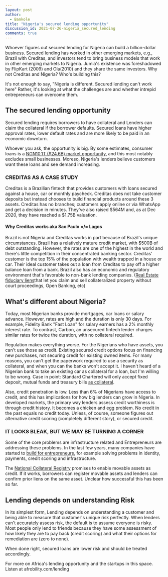 ```yaml
---
layout: post
author:
  - Bankole
title: "Nigeria's secured lending opportunity"
discussion_id: 2021-07-26-nigeria_secured_lending
comments: true
---
```


Whoever figures out secured lending for Nigeria can build a billion-dollar
business. Secured lending has worked in other emerging markets, e.g., Brazil
with Creditas, and investors tend to bring business models that work in other
emerging markets to Nigeria. Jumia's existence was foreshadowed by FlipKart
(2009) and Ola(2010) and they share the same investors. Why not Creditas and
Nigeria? Who's building this?

It's not enough to say, "Nigeria is different. Secured lending can't work here"
Rather, it's looking at what the challenges are and whether intrepid
entrepreneurs can overcome them.

## The secured lending opportunity

Secured lending requires borrowers to have collateral and Lenders can claim the
collateral if the borrower defaults. Secured loans have higher approval rates,
lower default rates and are more likely to be paid in an economic downturn.

Whoever you ask, the opportunity is big. By some estimates, consumer loans is
a [NGN10.1T ($24.6B) market
opportunity]("https://dejiolowe.com/2020/04/03/addressing-nigerias-overlooked-lending-opportunities/#:~:text=This%20means%20that%20the,about%20NGN%203.8%20trillion."),
and this most notably excludes small businesses. Moreso, Nigeria's lenders
believe customers want these loans and see demand increasing.

### CREDITAS AS A CASE STUDY

Creditas is a Brazilian fintech that provides customers with loans secured
against a house, car or monthly paycheck. Creditas does not take customer
deposits but instead chooses to build financial products around these 3 assets.
Creditas has no branches; customers apply online or via WhatsApp and get a
decision in minutes. They've also raised $564M and, as at Dec 2020, they have
reached a $1.75B valuation.

#### Why Creditas works aka Sao Paulo =/= Lagos

Brazil is not Nigeria and Creditas works in part because of Brazil's unique
circumstances. Brazil has a relatively mature credit market, with $500B of debt
outstanding. However, the rates are one of the highest in the world and there's
little competition in their concentrated banking sector. Creditas' customer is
the top 15% of the population with wealth trapped in a house or car. Their ideal
customer takes out a loan from Creditas to pay off a higher balance loan from a
bank. Brazil also has an economic and regulatory environment that's favorable to
non-bank lending companies. ([Real Estate fiduciary
liens]("https://uk.practicallaw.thomsonreuters.com/6-501-2354?transitionType=Default&contextData=(sc.Default)#:~:text=Fiduciary%20lien%20(real%20estate%20fiduciary%20lien)")that
let you claim and sell collateralized property without court proceedings, Open
Banking, etc)

## What's different about Nigeria?

Today, most Nigerian banks provide mortgages, car loans or salary advance.
However, rates are high and the duration is only 30 days. For example, Fidelity
Bank "Fast Loan" for salary earners has a 2% monthly interest rate. To contrast,
Carbon, an unsecured fintech lender charges similar rates for twice the
duration, with no collateral required.

Regulation makes everything worse. For the Nigerians who have assets, you can't
use those as credit. Existing secured credit options focus on financing new
purchases, not securing credit for existing owned items. For many reasons, you
can't get the paperwork required to use a security as collateral, and when you
can the banks won't accept it. I haven't heard of a Nigerian bank to take an
existing car as collateral for a loan, but I'm willing to be wrong. Case in
point: Standard Chartered will only accept fixed deposit, mutual funds and
treasury bills [as
collateral]("https://www.sc.com/ng/invest/secured-wealth-lending/").

Also, credit penetration is low. Less than 6% of Nigerians have access to
credit, and this has implications for how big lenders can grow in Nigeria. In
developed markets, the primary way lenders assess credit worthiness is through
credit history. It becomes a chicken and egg problem. No credit in the past
equals no credit today. Unless, of course, someone figures out alternative
credit scoring (completely different story), or secured credit.

### IT LOOKS BLEAK, BUT WE MAY BE TURNING A CORNER

Some of the core problems are infrastructure related and Entrepreneurs are
addressing these problems. In the last few years, many companies have started
to [build for
entrepreneurs]("https://bankole.org/posts/#:~:text=More%20startups%20that%20build%20for%20entrepreneurs%C2%A0"),
for example solving problems in identity, payments, credit scoring and
infrastructure.

The [National Collateral Registry]("https://www.ncr.gov.ng/") promises to
enable movable assets as credit. If it works, borrowers can register movable
assets and lenders can confirm prior liens on the same asset. Unclear how
successful this has been so far.

## Lending depends on understanding Risk

In its simplest form, Lending depends on understanding a customer and being able
to measure that customer's unique risk perfectly. When lenders can't accurately
assess risk, the default is to assume everyone is risky. Most people only lend
to friends because they have some assessment of how likely they are to pay back
(credit scoring) and what their options for remediation are (zero to none).

When done right, secured loans are lower risk and should be treated accordingly.

For more on Africa's lending opportunity and the startups in this space. Listen
at afrobility.com/lending
